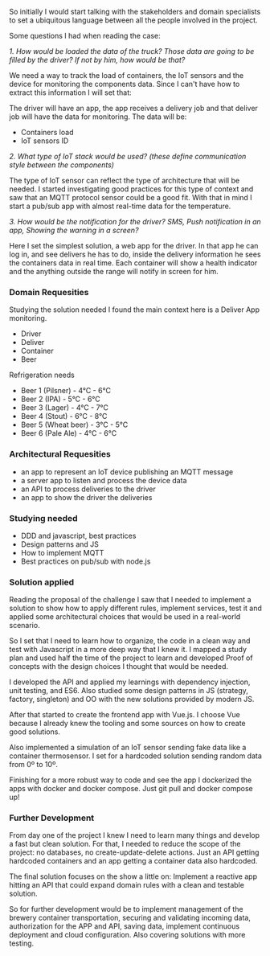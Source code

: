 So initially I would start talking with the stakeholders and domain specialists to set a ubiquitous language
between all the people involved in the project.

Some questions I had when reading the case:

_*1. How would be loaded the data of the truck? Those data are going to be filled by the driver? If not by him, how would be that?*_

We need a way to track the load of containers, the IoT sensors and the device for monitoring the components data. Since I can't have how to extract this information I will set that:

The driver will have an app, the app receives a delivery job and that deliver job will have the data for monitoring. The data will be:
- Containers  load
- IoT sensors ID

_*2. What type of IoT stack would be used? (these define communication style between the components)*_

The type of IoT sensor can reflect the type of architecture that will be needed.  I started investigating good practices for this type of context and saw that an MQTT protocol sensor could be a good fit.  With that in mind I start a pub/sub app with almost real-time data for the temperature.

_*3. How would be the notification for the driver? SMS, Push notification in an app, Showing the warning in a screen?*_

Here I set the simplest solution, a web app for the driver. In that app he can log in, and see delivers he has to do, inside the delivery information he sees the containers data in real time. Each container will show a health indicator and the anything outside the range will notify in screen for him.


### Domain Requesities

Studying the solution needed I found the main context here is a Deliver App monitoring. 

- Driver
- Deliver 
- Container
- Beer 

Refrigeration needs

- Beer 1 (Pilsner) - 4°C - 6°C
- Beer 2 (IPA) - 5°C - 6°C
- Beer 3 (Lager) - 4°C - 7°C
- Beer 4 (Stout) - 6°C - 8°C
- Beer 5 (Wheat beer) - 3°C - 5°C
- Beer 6 (Pale Ale) - 4°C - 6°C

### Architectural Requesities

- an app to represent an IoT device publishing an MQTT message
- a server app to listen and process the device data
- an API to process deliveries to the driver
- an app to show the driver the deliveries

### Studying needed

- DDD and javascript, best practices
- Design patterns and JS 
- How to implement MQTT 
- Best practices on pub/sub with node.js 

### Solution applied

Reading the proposal of the challenge I saw that I needed to implement a solution to show how to apply different rules, implement services, test it and applied some architectural choices that would be used in a real-world scenario.

So I set that I need to learn how to organize, the code in a clean way and test with Javascript in a more deep way that I knew it. I mapped a study plan and used half the time of the project to learn and developed Proof of concepts with the design choices I thought that would be needed.

I developed the API and applied my learnings with dependency injection, unit testing, and ES6. Also studied some design patterns in JS (strategy, factory, singleton) and OO with the new solutions provided by modern JS.

After that started to create the frontend app with Vue.js. I choose Vue because I already knew the tooling and some sources on how to create good solutions. 

Also implemented a simulation of an IoT sensor sending fake data like a container thermosensor. I set for a hardcoded solution sending random data from 0º to 10º.

Finishing for a more robust way to code and see the app I dockerized the apps with docker and docker compose. Just git pull and docker compose up!

### Further Development

From day one of the project I knew I need to learn many things and develop a fast but clean solution. For that, I needed to reduce the scope of the project: no databases, no create-update-delete actions. Just an API getting hardcoded containers and an app getting a container data also hardcoded. 

The final solution focuses on the show a little on: Implement a reactive app hitting an API that could expand domain rules with a clean and testable solution.

So for further development would be to implement management of the brewery container transportation, securing and validating incoming data, authorization for the APP and API, saving data, implement continuous deployment and cloud configuration. Also covering solutions with more testing.